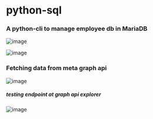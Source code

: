 # python-sql


### A python-cli to manage employee db in MariaDB

![image](https://github.com/user-attachments/assets/b91cf6ef-2ac9-427f-b15f-ab1a1f619ff5)



![image](https://github.com/user-attachments/assets/1c916451-738a-4024-8ee5-838e4ab69309)



### Fetching data from meta graph api

![image](https://github.com/user-attachments/assets/1bd59286-43ac-4b36-a680-3d12ec3878f5)

##### testing endpoint at graph api explorer
![image](https://github.com/user-attachments/assets/dd26b2d0-e4c9-44a3-b261-e65682c422b8)



